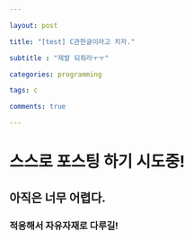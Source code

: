 ```yaml
---

layout: post

title: "[test] C관한글이라고 치자."

subtitle : "제발 되줘라ㅜㅜ"

categories: programming

tags: c

comments: true

---
```


# 스스로 포스팅 하기 시도중!

## 아직은 너무 어렵다.

### 적응해서 자유자재로 다루길!





